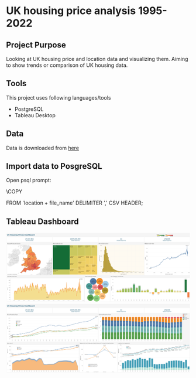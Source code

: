 # UK housing price analysis 1995-2022

## Project Purpose
Looking at UK housing price and location data and visualizing them.
Aiming to show trends or comparison of UK housing data.
## Tools
This project uses following languages/tools
* PostgreSQL
* Tableau Desktop

## Data
Data is downloaded from [here](https://www.gov.uk/government/statistical-data-sets/price-paid-data-downloads)

## Import data to PosgreSQL
Open psql prompt:

\COPY <table name> FROM 'location + file_name' DELIMITER ',' CSV HEADER;

## Tableau Dashboard
![Alt text](tableau/housing_price_analysis_dashboard_1.png?raw=true "Optional Title")
![Alt text](tableau/housing_price_analysis_dashboard_2.png?raw=true "Optional Title")




